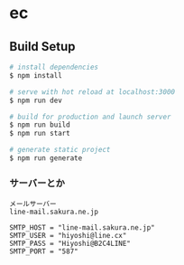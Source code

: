 # ec




## Build Setup

```bash
# install dependencies
$ npm install

# serve with hot reload at localhost:3000
$ npm run dev

# build for production and launch server
$ npm run build
$ npm run start

# generate static project
$ npm run generate
```

### サーバーとか
```
メールサーバー
line-mail.sakura.ne.jp

SMTP_HOST = "line-mail.sakura.ne.jp"
SMTP_USER = "hiyoshi@line.cx"
SMTP_PASS = "Hiyoshi@B2C4LINE"
SMTP_PORT = "587"


```

### 






